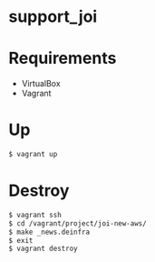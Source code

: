 # support_joi

# Requirements
- VirtualBox
- Vagrant

# Up
```sh
$ vagrant up
```


# Destroy
```sh
$ vagrant ssh
$ cd /vagrant/project/joi-new-aws/
$ make _news.deinfra
$ exit
$ vagrant destroy
```